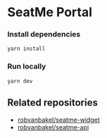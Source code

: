 # SeatMe Portal

### Install dependencies

```
yarn install
```

### Run locally

```
yarn dev
```

## Related repositories

- [robvanbakel/seatme-widget](https://github.com/robvanbakel/seatme-widget)
- [robvanbakel/seatme-api](https://github.com/robvanbakel/seatme-api)
